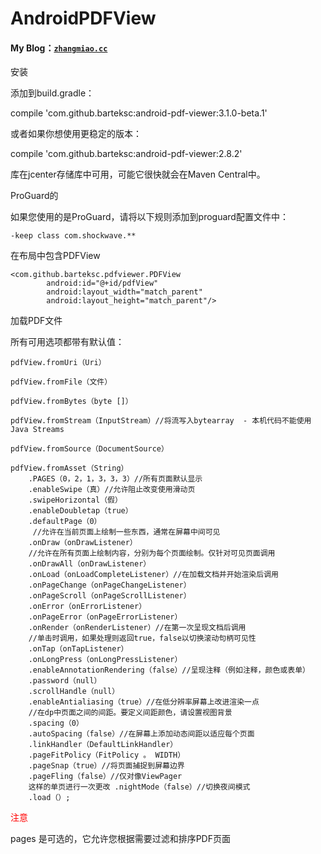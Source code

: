 # AndroidPDFView
#### My Blog：[`zhangmiao.cc`](zhangmiao.cc)
安装

添加到build.gradle：

compile 'com.github.barteksc:android-pdf-viewer:3.1.0-beta.1'

或者如果你想使用更稳定的版本：

compile 'com.github.barteksc:android-pdf-viewer:2.8.2'

库在jcenter存储库中可用，可能它很快就会在Maven Central中。

ProGuard的

如果您使用的是ProGuard，请将以下规则添加到proguard配置文件中：

    -keep class com.shockwave.**

在布局中包含PDFView

    <com.github.barteksc.pdfviewer.PDFView
            android:id="@+id/pdfView"
            android:layout_width="match_parent"
            android:layout_height="match_parent"/>

加载PDF文件

所有可用选项都带有默认值：

    pdfView.fromUri（Uri）
    
    pdfView.fromFile（文件）
    
    pdfView.fromBytes（byte []）
    
    pdfView.fromStream（InputStream）//将流写入bytearray  - 本机代码不能使用Java Streams
    
    pdfView.fromSource（DocumentSource）
    
    pdfView.fromAsset（String）
        .PAGES（0，2，1，3，3，3）//所有页面默认显示 
        .enableSwipe（真）//允许阻止改变使用滑动页 
        .swipeHorizontal（假）
        .enableDoubletap（true）
        .defaultPage（0）
         //允许在当前页面上绘制一些东西，通常在屏幕中间可见
        .onDraw（onDrawListener）
        //允许在所有页面上绘制内容，分别为每个页面绘制。仅针对可见页面调用
        .onDrawAll（onDrawListener）
        .onLoad（onLoadCompleteListener）//在加载文档并开始渲染后调用
        .onPageChange（onPageChangeListener）
        .onPageScroll（onPageScrollListener）
        .onError（onErrorListener）
        .onPageError（onPageErrorListener）
        .onRender（onRenderListener）//在第一次呈现文档后调用
        //单击时调用，如果处理则返回true，false以切换滚动句柄可见性
        .onTap（onTapListener）
        .onLongPress（onLongPressListener）
        .enableAnnotationRendering（false）//呈现注释（例如注释，颜色或表单） 
        .password（null）
        .scrollHandle（null）
        .enableAntialiasing（true）//在低分辨率屏幕上改进渲染一点
        //在dp中页面之间的间距。要定义间距颜色，请设置视图背景 
        .spacing（0）
        .autoSpacing（false）//在屏幕上添加动态间距以适应每个页面 
        .linkHandler（DefaultLinkHandler）
        .pageFitPolicy（FitPolicy 。 WIDTH）
        .pageSnap（true）//将页面捕捉到屏幕边界 
        .pageFling（false）//仅对像ViewPager 
        这样的单页进行一次更改 .nightMode（false）//切换夜间模式 
        .load（）;

<span style="color:red">注意</span>

pages 是可选的，它允许您根据需要过滤和排序PDF页面
